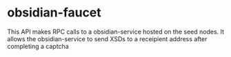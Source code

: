 # obsidian-faucet
This API makes RPC calls to a obsidian-service hosted on the seed nodes. It allows the obsidian-service to send XSDs to a receipient address after completing a captcha
